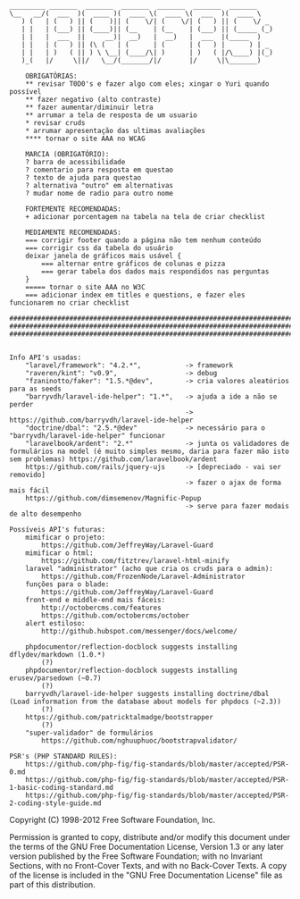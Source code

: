     _________ _______  _______  _______  _______  _______  _______
    \__   __/(  ___  )(  ____ )(  ____ \(  ____ \(  ___  )(  ____ \
       ) (   | (   ) || (    )|| (    \/| (    \/| (   ) || (    \/ _
       | |   | (___) || (____)|| (__    | (__    | (___) || (_____ (_)
       | |   |  ___  ||     __)|  __)   |  __)   |  ___  |(_____  )
       | |   | (   ) || (\ (   | (      | (      | (   ) |      ) | _
       | |   | )   ( || ) \ \__| (____/\| )      | )   ( |/\____) |(_)
       )_(   |/     \||/   \__/(_______/|/       |/     \|\_______)

        OBRIGATÓRIAS:
        ** revisar T0D0's e fazer algo com eles; xingar o Yuri quando possível
        ** fazer negativo (alto contraste)
        ** fazer aumentar/diminuir letra
        ** arrumar a tela de resposta de um usuario
        * revisar cruds
        * arrumar apresentação das ultimas avaliações
        **** tornar o site AAA no WCAG

        MARCIA (OBRIGATÓRIO):
        ? barra de acessibilidade
        ? comentario para resposta em questao
        ? texto de ajuda para questao
        ? alternativa "outro" em alternativas
        ? mudar nome de radio para outro nome

        FORTEMENTE RECOMENDADAS:
        + adicionar porcentagem na tabela na tela de criar checklist

        MEDIAMENTE RECOMENDADAS:
        === corrigir footer quando a página não tem nenhum conteúdo
        === corrigir css da tabela do usuário
        deixar janela de gráficos mais usável {
            === alternar entre gráficos de colunas e pizza
            === gerar tabela dos dados mais respondidos nas perguntas
        }
        ===== tornar o site AAA no W3C
        === adicionar index em titles e questions, e fazer eles funcionarem no criar checklist

    ################################################################################################################################
    ################################################################################################################################
    ################################################################################################################################


    Info API's usadas:
        "laravel/framework": "4.2.*",           -> framework
        "raveren/kint": "v0.9",                 -> debug
        "fzaninotto/faker": "1.5.*@dev",        -> cria valores aleatórios para as seeds
        "barryvdh/laravel-ide-helper": "1.*",   -> ajuda a ide a não se perder
                                                -> https://github.com/barryvdh/laravel-ide-helper
        "doctrine/dbal": "2.5.*@dev"            -> necessário para o "barryvdh/laravel-ide-helper" funcionar
        "laravelbook/ardent": "2.*"             -> junta os validadores de formulários na model (é muito simples mesmo, daria para fazer mão isto sem problemas) https://github.com/laravelbook/ardent
        https://github.com/rails/jquery-ujs     -> [depreciado - vai ser removido]
                                                -> fazer o ajax de forma mais fácil
        https://github.com/dimsemenov/Magnific-Popup
                                                -> serve para fazer modais de alto desempenho

    Possíveis API's futuras:
        mimificar o projeto:
            https://github.com/JeffreyWay/Laravel-Guard
        mimificar o html:
            https://github.com/fitztrev/laravel-html-minify
        laravel "administrator" (acho que cria os cruds para o admin):
            https://github.com/FrozenNode/Laravel-Administrator
        funções para o blade:
            https://github.com/JeffreyWay/Laravel-Guard
        front-end e middle-end mais fáceis:
            http://octobercms.com/features
            https://github.com/octobercms/october
        alert estiloso:
            http://github.hubspot.com/messenger/docs/welcome/

        phpdocumentor/reflection-docblock suggests installing dflydev/markdown (1.0.*)
            (?)
        phpdocumentor/reflection-docblock suggests installing erusev/parsedown (~0.7)
            (?)
        barryvdh/laravel-ide-helper suggests installing doctrine/dbal (Load information from the database about models for phpdocs (~2.3))
            (?)
        https://github.com/patricktalmadge/bootstrapper
            (?)
        "super-validador" de formulários
            https://github.com/nghuuphuoc/bootstrapvalidator/

    PSR's (PHP STANDARD RULES):
        https://github.com/php-fig/fig-standards/blob/master/accepted/PSR-0.md
        https://github.com/php-fig/fig-standards/blob/master/accepted/PSR-1-basic-coding-standard.md
        https://github.com/php-fig/fig-standards/blob/master/accepted/PSR-2-coding-style-guide.md

Copyright (C) 1998-2012 Free Software Foundation, Inc.

Permission is granted to copy, distribute and/or modify this document
under the terms of the GNU Free Documentation License, Version 1.3 or
any later version published by the Free Software Foundation; with no
Invariant Sections, with no Front-Cover Texts, and with no Back-Cover
Texts.  A copy of the license is included in the "GNU Free
Documentation License" file as part of this distribution.